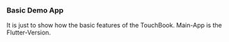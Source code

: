 ### Basic Demo App
It is just to show how the basic features of the TouchBook.
Main-App is the Flutter-Version.